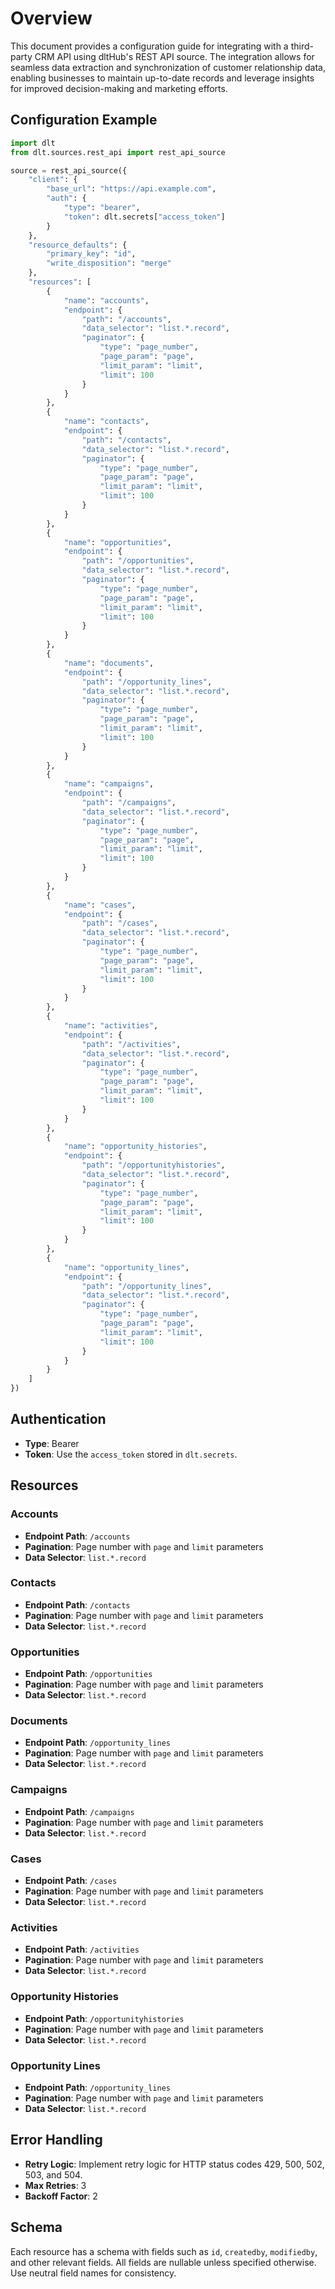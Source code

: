 # Overview

This document provides a configuration guide for integrating with a third-party CRM API using dltHub's REST API source. The integration allows for seamless data extraction and synchronization of customer relationship data, enabling businesses to maintain up-to-date records and leverage insights for improved decision-making and marketing efforts.

## Configuration Example

```python
import dlt
from dlt.sources.rest_api import rest_api_source

source = rest_api_source({
    "client": {
        "base_url": "https://api.example.com",
        "auth": {
            "type": "bearer",
            "token": dlt.secrets["access_token"]
        }
    },
    "resource_defaults": {
        "primary_key": "id",
        "write_disposition": "merge"
    },
    "resources": [
        {
            "name": "accounts",
            "endpoint": {
                "path": "/accounts",
                "data_selector": "list.*.record",
                "paginator": {
                    "type": "page_number",
                    "page_param": "page",
                    "limit_param": "limit",
                    "limit": 100
                }
            }
        },
        {
            "name": "contacts",
            "endpoint": {
                "path": "/contacts",
                "data_selector": "list.*.record",
                "paginator": {
                    "type": "page_number",
                    "page_param": "page",
                    "limit_param": "limit",
                    "limit": 100
                }
            }
        },
        {
            "name": "opportunities",
            "endpoint": {
                "path": "/opportunities",
                "data_selector": "list.*.record",
                "paginator": {
                    "type": "page_number",
                    "page_param": "page",
                    "limit_param": "limit",
                    "limit": 100
                }
            }
        },
        {
            "name": "documents",
            "endpoint": {
                "path": "/opportunity_lines",
                "data_selector": "list.*.record",
                "paginator": {
                    "type": "page_number",
                    "page_param": "page",
                    "limit_param": "limit",
                    "limit": 100
                }
            }
        },
        {
            "name": "campaigns",
            "endpoint": {
                "path": "/campaigns",
                "data_selector": "list.*.record",
                "paginator": {
                    "type": "page_number",
                    "page_param": "page",
                    "limit_param": "limit",
                    "limit": 100
                }
            }
        },
        {
            "name": "cases",
            "endpoint": {
                "path": "/cases",
                "data_selector": "list.*.record",
                "paginator": {
                    "type": "page_number",
                    "page_param": "page",
                    "limit_param": "limit",
                    "limit": 100
                }
            }
        },
        {
            "name": "activities",
            "endpoint": {
                "path": "/activities",
                "data_selector": "list.*.record",
                "paginator": {
                    "type": "page_number",
                    "page_param": "page",
                    "limit_param": "limit",
                    "limit": 100
                }
            }
        },
        {
            "name": "opportunity_histories",
            "endpoint": {
                "path": "/opportunityhistories",
                "data_selector": "list.*.record",
                "paginator": {
                    "type": "page_number",
                    "page_param": "page",
                    "limit_param": "limit",
                    "limit": 100
                }
            }
        },
        {
            "name": "opportunity_lines",
            "endpoint": {
                "path": "/opportunity_lines",
                "data_selector": "list.*.record",
                "paginator": {
                    "type": "page_number",
                    "page_param": "page",
                    "limit_param": "limit",
                    "limit": 100
                }
            }
        }
    ]
})
```

## Authentication

- **Type**: Bearer
- **Token**: Use the `access_token` stored in `dlt.secrets`.

## Resources

### Accounts
- **Endpoint Path**: `/accounts`
- **Pagination**: Page number with `page` and `limit` parameters
- **Data Selector**: `list.*.record`

### Contacts
- **Endpoint Path**: `/contacts`
- **Pagination**: Page number with `page` and `limit` parameters
- **Data Selector**: `list.*.record`

### Opportunities
- **Endpoint Path**: `/opportunities`
- **Pagination**: Page number with `page` and `limit` parameters
- **Data Selector**: `list.*.record`

### Documents
- **Endpoint Path**: `/opportunity_lines`
- **Pagination**: Page number with `page` and `limit` parameters
- **Data Selector**: `list.*.record`

### Campaigns
- **Endpoint Path**: `/campaigns`
- **Pagination**: Page number with `page` and `limit` parameters
- **Data Selector**: `list.*.record`

### Cases
- **Endpoint Path**: `/cases`
- **Pagination**: Page number with `page` and `limit` parameters
- **Data Selector**: `list.*.record`

### Activities
- **Endpoint Path**: `/activities`
- **Pagination**: Page number with `page` and `limit` parameters
- **Data Selector**: `list.*.record`

### Opportunity Histories
- **Endpoint Path**: `/opportunityhistories`
- **Pagination**: Page number with `page` and `limit` parameters
- **Data Selector**: `list.*.record`

### Opportunity Lines
- **Endpoint Path**: `/opportunity_lines`
- **Pagination**: Page number with `page` and `limit` parameters
- **Data Selector**: `list.*.record`

## Error Handling

- **Retry Logic**: Implement retry logic for HTTP status codes 429, 500, 502, 503, and 504.
- **Max Retries**: 3
- **Backoff Factor**: 2

## Schema

Each resource has a schema with fields such as `id`, `createdby`, `modifiedby`, and other relevant fields. All fields are nullable unless specified otherwise. Use neutral field names for consistency.
